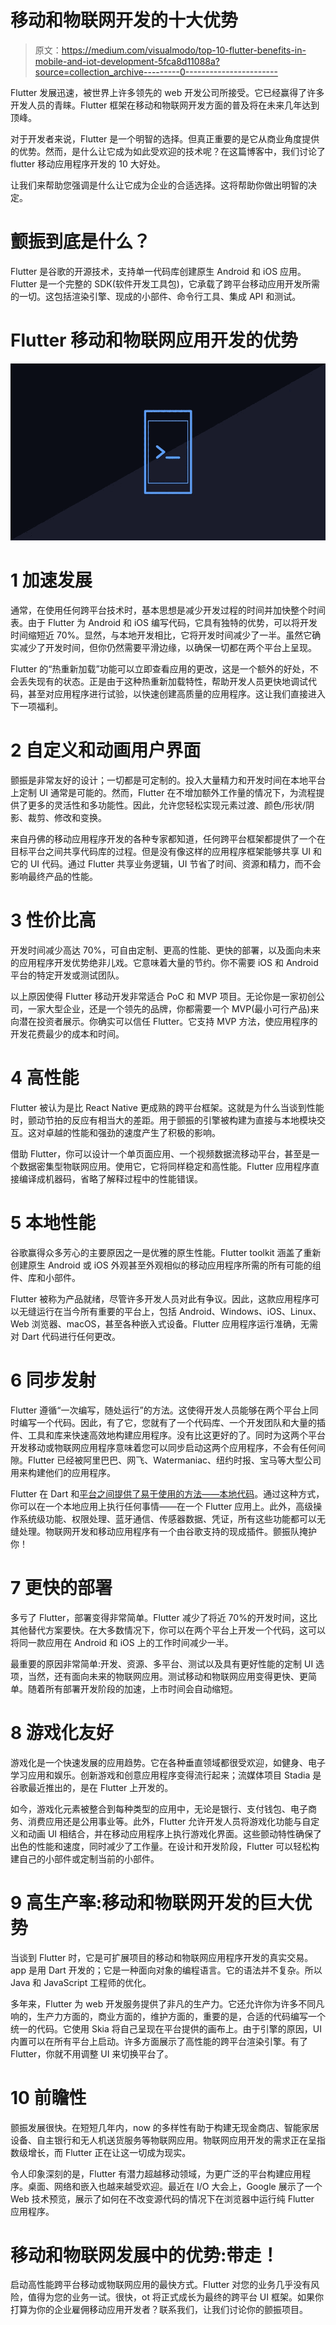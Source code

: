 # 移动和物联网开发的十大优势

> 原文：<https://medium.com/visualmodo/top-10-flutter-benefits-in-mobile-and-iot-development-5fca8d11088a?source=collection_archive---------0----------------------->

Flutter 发展迅速，被世界上许多领先的 web 开发公司所接受。它已经赢得了许多开发人员的青睐。Flutter 框架在移动和物联网开发方面的普及将在未来几年达到顶峰。

对于开发者来说，Flutter 是一个明智的选择。但真正重要的是它从商业角度提供的优势。然而，是什么让它成为如此受欢迎的技术呢？在这篇博客中，我们讨论了 flutter 移动应用程序开发的 10 大好处。

让我们来帮助您强调是什么让它成为企业的合适选择。这将帮助你做出明智的决定。

# 颤振到底是什么？

Flutter 是谷歌的开源技术，支持单一代码库创建原生 Android 和 iOS 应用。Flutter 是一个完整的 SDK(软件开发工具包)，它承载了跨平台移动应用开发所需的一切。这包括渲染引擎、现成的小部件、命令行工具、集成 API 和测试。

# Flutter 移动和物联网应用开发的优势

![](img/1ee2fac4f45dc9b3888128a0faf1493d.png)

# 1 加速发展

通常，在使用任何跨平台技术时，基本思想是减少开发过程的时间并加快整个时间表。由于 Flutter 为 Android 和 iOS 编写代码，它具有独特的优势，可以将开发时间缩短近 70%。显然，与本地开发相比，它将开发时间减少了一半。虽然它确实减少了开发时间，但你仍然需要平滑边缘，以确保一切都在两个平台上呈现。

Flutter 的“热重新加载”功能可以立即查看应用的更改，这是一个额外的好处，不会丢失现有的状态。正是由于这种热重新加载特性，帮助开发人员更快地调试代码，甚至对应用程序进行试验，以快速创建高质量的应用程序。这让我们直接进入下一项福利。

# 2 自定义和动画用户界面

颤振是非常友好的设计；一切都是可定制的。投入大量精力和开发时间在本地平台上定制 UI 通常是可能的。然而，Flutter 在不增加额外工作量的情况下，为流程提供了更多的灵活性和多功能性。因此，允许您轻松实现元素过渡、颜色/形状/阴影、裁剪、修改和变换。

来自丹佛的移动应用程序开发的各种专家都知道，任何跨平台框架都提供了一个在目标平台之间共享代码库的过程。但是没有像这样的应用程序框架能够共享 UI 和它的 UI 代码。通过 Flutter 共享业务逻辑，UI 节省了时间、资源和精力，而不会影响最终产品的性能。

# 3 性价比高

开发时间减少高达 70%，可自由定制、更高的性能、更快的部署，以及面向未来的应用程序开发优势绝非儿戏。它意味着大量的节约。你不需要 iOS 和 Android 平台的特定开发或测试团队。

以上原因使得 Flutter 移动开发非常适合 PoC 和 MVP 项目。无论你是一家初创公司，一家大型企业，还是一个领先的品牌，你都需要一个 MVP(最小可行产品)来向潜在投资者展示。你确实可以信任 Flutter。它支持 MVP 方法，使应用程序的开发花费最少的成本和时间。

# 4 高性能

Flutter 被认为是比 React Native 更成熟的跨平台框架。这就是为什么当谈到性能时，颤动节拍的反应有相当大的差距。用于颤振的引擎被构建为直接与本地模块交互。这对卓越的性能和强劲的速度产生了积极的影响。

借助 Flutter，你可以设计一个单页面应用、一个视频数据流移动平台，甚至是一个数据密集型物联网应用。使用它，它将同样稳定和高性能。Flutter 应用程序直接编译成机器码，省略了解释过程中的性能错误。

# 5 本地性能

谷歌赢得众多芳心的主要原因之一是优雅的原生性能。Flutter toolkit 涵盖了重新创建原生 Android 或 iOS 外观甚至外观相似的移动应用程序所需的所有可能的组件、库和小部件。

Flutter 被称为产品就绪，尽管许多开发人员对此有争议。因此，这款应用程序可以无缝运行在当今所有重要的平台上，包括 Android、Windows、iOS、Linux、Web 浏览器、macOS，甚至各种嵌入式设备。Flutter 应用程序运行准确，无需对 Dart 代码进行任何更改。

# 6 同步发射

Flutter 遵循“一次编写，随处运行”的方法。这使得开发人员能够在两个平台上同时编写一个代码。因此，有了它，您就有了一个代码库、一个开发团队和大量的插件、工具和库来快速高效地构建应用程序。没有比这更好的了。同时为这两个平台开发移动或物联网应用程序意味着您可以同步启动这两个应用程序，不会有任何间隙。Flutter 已经被阿里巴巴、网飞、Watermaniac、纽约时报、宝马等大型公司用来构建他们的应用程序。

Flutter 在 Dart 和[平台之间提供了易于使用的方法——本地代码](https://visualmodo.com/key-things-to-consider-in-your-app-development/)。通过这种方式，你可以在一个本地应用上执行任何事情——在一个 Flutter 应用上。此外，高级操作系统级功能、权限处理、蓝牙通信、传感器数据、凭证，所有这些功能都可以无缝处理。物联网开发和移动应用程序有一个由谷歌支持的现成插件。颤振队掩护你！

# 7 更快的部署

多亏了 Flutter，部署变得非常简单。Flutter 减少了将近 70%的开发时间，这比其他替代方案要快。在大多数情况下，你可以在两个平台上开发一个代码，这可以将同一款应用在 Android 和 iOS 上的工作时间减少一半。

最重要的原因非常简单:开发、资源、多平台、测试以及具有更好性能的定制 UI 选项，当然，还有面向未来的物联网应用。测试移动和物联网应用变得更快、更简单。随着所有部署开发阶段的加速，上市时间会自动缩短。

# 8 游戏化友好

游戏化是一个快速发展的应用趋势。它在各种垂直领域都很受欢迎，如健身、电子学习应用和娱乐。创新游戏和创意应用程序变得流行起来；流媒体项目 Stadia 是谷歌最近推出的，是在 Flutter 上开发的。

如今，游戏化元素被整合到每种类型的应用中，无论是银行、支付钱包、电子商务、消费应用还是公用事业等。此外，Flutter 允许开发人员将游戏化功能与自定义和动画 UI 相结合，并在移动应用程序上执行游戏化界面。这些颤动特性确保了出色的性能和速度，同时减少了工作量。在设计和开发阶段，Flutter 可以轻松构建自己的小部件或定制当前的小部件。

# 9 高生产率:移动和物联网开发的巨大优势

当谈到 Flutter 时，它是可扩展项目的移动和物联网应用程序开发的真实交易。app 是用 Dart 开发的；它是一种面向对象的编程语言。它的语法并不复杂。所以 Java 和 JavaScript 工程师的优化。

多年来，Flutter 为 web 开发服务提供了非凡的生产力。它还允许你为许多不同凡响的，生产力方面的，商业方面的，维护方面的，重要的是，合适的代码编写一个统一的代码。它使用 Skia 将自己呈现在平台提供的画布上。由于引擎的原因，UI 内置可以在所有平台上启动。许多方面展示了高性能的跨平台渲染引擎。有了 Flutter，你就不用调整 UI 来切换平台了。

# 10 前瞻性

颤振发展很快。在短短几年内，now 的多样性有助于构建无现金商店、智能家居设备、自主银行和无人机送货服务等物联网应用。物联网应用开发的需求正在呈指数级增长，而 Flutter 正在让这一切成为现实。

令人印象深刻的是，Flutter 有潜力超越移动领域，为更广泛的平台构建应用程序。桌面、网络和嵌入也越来越受欢迎。最近在 I/O 大会上，Google 展示了一个 Web 技术预览，展示了如何在不改变源代码的情况下在浏览器中运行纯 Flutter 应用程序。

# 移动和物联网发展中的优势:带走！

启动高性能跨平台移动或物联网应用的最快方式。Flutter 对您的业务几乎没有风险，值得为您的业务一试。很快，ot 将正式成长为最终的跨平台 UI 框架。如果你打算为你的企业雇佣移动应用开发者？联系我们，让我们讨论你的颤振项目。